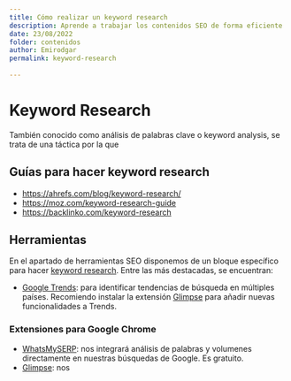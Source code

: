 ```yaml
---
title: Cómo realizar un keyword research
description: Aprende a trabajar los contenidos SEO de forma eficiente
date: 23/08/2022
folder: contenidos
author: Emirodgar
permalink: keyword-research
  
---
```


# Keyword Research

También conocido como análisis de palabras clave o keyword analysis, se trata de una táctica por la que 

## Guías para hacer keyword research

- https://ahrefs.com/blog/keyword-research/
- https://moz.com/keyword-research-guide
- https://backlinko.com/keyword-research

## Herramientas

En el apartado de herramientas SEO disponemos de un bloque específico para hacer [keyword research](https://chuletaseo.com/herramientas-seo#keyword-research--contenidos). Entre las más destacadas, se encuentran:

- [Google Trends](https://trends.google.com/trends/?geo=US): para identificar tendencias de búsqueda en múltiples países. Recomiendo instalar la extensión [Glimpse](https://chrome.google.com/webstore/detail/google-trends-supercharge/ocmojhiloccgbpjnkeiooioedaklapap?hl=es) para añadir nuevas funcionalidades a Trends.

### Extensiones para Google Chrome

- [WhatsMySERP](https://whatsmyserp.com/extension): nos integrará análisis de palabras y volumenes directamente en nuestras búsquedas de Google. Es gratuito.
- [Glimpse](https://chrome.google.com/webstore/detail/google-trends-supercharge/ocmojhiloccgbpjnkeiooioedaklapap?hl=es): nos
<!--stackedit_data:
eyJoaXN0b3J5IjpbLTE4NjI0ODcwODQsLTEwMTY1MjMzODldfQ
==
-->